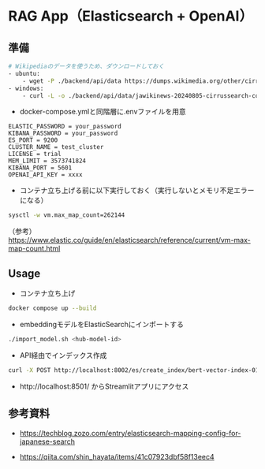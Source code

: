 # RAG App（Elasticsearch + OpenAI）

## 準備

```bash
# Wikipediaのデータを使うため、ダウンロードしておく
- ubuntu: 
    - wget -P ./backend/api/data https://dumps.wikimedia.org/other/cirrussearch/current/jawikibooks-20240812-cirrussearch-general.json.gz 
- windows: 
    - curl -L -o ./backend/api/data/jawikinews-20240805-cirrussearch-content.json.gz https://dumps.wikimedia.org/other/cirrussearch/current/jawikibooks-20240812-cirrussearch-general.json.gz 
```

- docker-compose.ymlと同階層に.envファイルを用意

```env
ELASTIC_PASSWORD = your_password
KIBANA_PASSWORD = your_password
ES_PORT = 9200
CLUSTER_NAME = test_cluster
LICENSE = trial
MEM_LIMIT = 3573741824
KIBANA_PORT = 5601
OPENAI_API_KEY = xxxx
```

- コンテナ立ち上げる前に以下実行しておく（実行しないとメモリ不足エラーになる）

``` bash
sysctl -w vm.max_map_count=262144
```

（参考） https://www.elastic.co/guide/en/elasticsearch/reference/current/vm-max-map-count.html

## Usage

- コンテナ立ち上げ

```bash
docker compose up --build
```

- embeddingモデルをElasticSearchにインポートする

```bash
./import_model.sh <hub-model-id>
```

- API経由でインデックス作成

```bash
curl -X POST http://localhost:8002/es/create_index/bert-vector-index-01/cl-tohoku__bert-base-japanese-v2
```

- http://localhost:8501/ からStreamlitアプリにアクセス


## 参考資料

- https://techblog.zozo.com/entry/elasticsearch-mapping-config-for-japanese-search

- https://qiita.com/shin_hayata/items/41c07923dbf58f13eec4